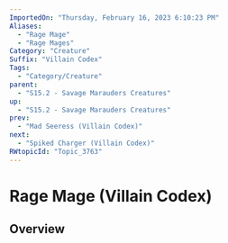 ```yaml
---
ImportedOn: "Thursday, February 16, 2023 6:10:23 PM"
Aliases:
  - "Rage Mage"
  - "Rage Mages"
Category: "Creature"
Suffix: "Villain Codex"
Tags:
  - "Category/Creature"
parent:
  - "S15.2 - Savage Marauders Creatures"
up:
  - "S15.2 - Savage Marauders Creatures"
prev:
  - "Mad Seeress (Villain Codex)"
next:
  - "Spiked Charger (Villain Codex)"
RWtopicId: "Topic_3763"
---
```

# Rage Mage (Villain Codex)
## Overview
